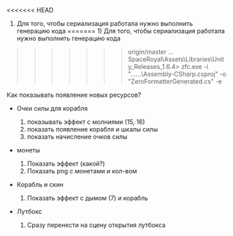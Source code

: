 <<<<<<< HEAD
1) Для того, чтобы сериализация работала нужно выполнить генерацию кода
=======
﻿1) Для того, чтобы сериализация работала нужно выполнить генерацию кода
>>>>>>> origin/master
... SpaceRoyal\Assets\Libraries\Unity_Releases_1.6.4>
zfc.exe -i "..\..\..\Assembly-CSharp.csproj" -o "ZeroFormatterGenerated.cs" -e

Как показывать появление новых ресурсов?
- Очки силы для корабля 
    1) показывать эффект с молниями (15, 16)
    2) показать появление корабля и шкалы силы 
    3) показать начисление очков силы
- монеты
    1) Показать эффект (какой?)
    2) Показать png с монетами и кол-вом

- Корабль и скин
    1) Показать эффект с дымом (7) и корабль
   
- Лутбокс
    1) Сразу перенести на сцену открытия лутбокса
    
   
    
    